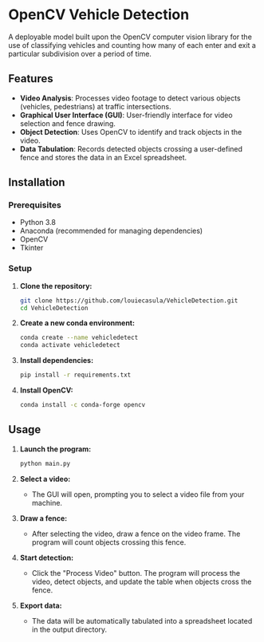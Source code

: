 # OpenCV Vehicle Detection
A deployable model built upon the OpenCV computer vision library for the use of classifying vehicles and counting how many of each enter and exit a particular subdivision over a period of time.

## Features

- **Video Analysis**: Processes video footage to detect various objects (vehicles, pedestrians) at traffic intersections.
- **Graphical User Interface (GUI)**: User-friendly interface for video selection and fence drawing.
- **Object Detection**: Uses OpenCV to identify and track objects in the video.
- **Data Tabulation**: Records detected objects crossing a user-defined fence and stores the data in an Excel spreadsheet.

## Installation

### Prerequisites

- Python 3.8
- Anaconda (recommended for managing dependencies)
- OpenCV
- Tkinter

### Setup

1. **Clone the repository:**
   ```bash
   git clone https://github.com/louiecasula/VehicleDetection.git
   cd VehicleDetection
   ```

2. **Create a new conda environment:**
   ```bash
   conda create --name vehicledetect
   conda activate vehicledetect
   ```

3. **Install dependencies:**
   ```bash
   pip install -r requirements.txt
   ```

4. **Install OpenCV:**
   ```bash
   conda install -c conda-forge opencv
   ```

## Usage

1. **Launch the program:**
   ```bash
   python main.py
   ```

2. **Select a video:**
   - The GUI will open, prompting you to select a video file from your machine.

3. **Draw a fence:**
   - After selecting the video, draw a fence on the video frame. The program will count objects crossing this fence.

4. **Start detection:**
   - Click the "Process Video" button. The program will process the video, detect objects, and update the table when objects cross the fence.

5. **Export data:**
   - The data will be automatically tabulated into a spreadsheet located in the output directory.
